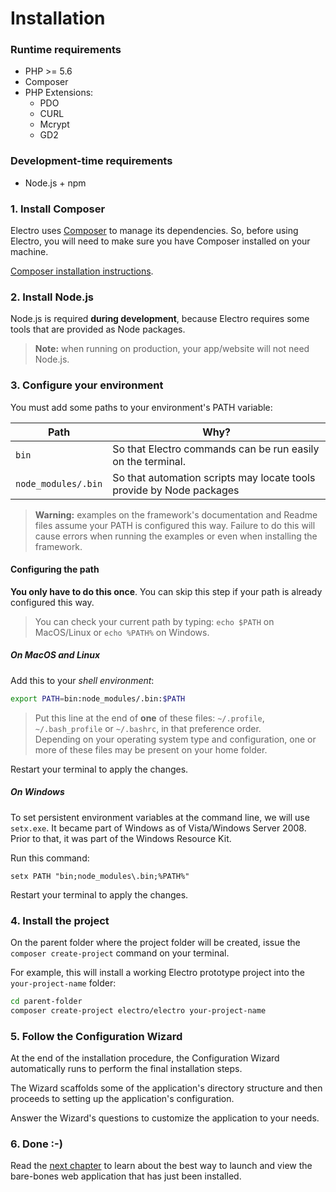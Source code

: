 # Installation

<!-- toc -->

### Runtime requirements

- PHP >= 5.6
- Composer
- PHP Extensions:
  - PDO
  - CURL
  - Mcrypt
  - GD2

### Development-time requirements

- Node.js + npm

### 1. Install Composer

Electro uses [Composer](http://getcomposer.org) to manage its dependencies. So, before using Electro, you will need to make sure you have Composer installed on your machine.

[Composer installation instructions](https://getcomposer.org/doc/00-intro.md#system-requirements).

### 2. Install Node.js

Node.js is required **during development**, because Electro requires some tools that are provided as Node packages.

> **Note:** when running on production, your app/website will not need Node.js.

### 3. Configure your environment

You must add some paths to your environment's PATH variable:

Path                | Why?
--------------------|--------
`bin`               | So that Electro commands can be run easily on the terminal.
`node_modules/.bin` | So that automation scripts may locate tools provide by Node packages

> **Warning:** examples on the framework's documentation and Readme files assume your PATH is configured this way. Failure to do this will cause errors when running the examples or even when installing the framework.

#### Configuring the path

**You only have to do this once**.
You can skip this step if your path is already configured this way.

> You can check your current path by typing: `echo $PATH` on MacOS/Linux or `echo %PATH%` on Windows.

##### On MacOS and Linux

Add this to your *shell environment*:

```bash
export PATH=bin:node_modules/.bin:$PATH
```

> Put this line at the end of **one** of these files: `~/.profile`, `~/.bash_profile` or `~/.bashrc`, in that preference order.<br>
> Depending on your operating system type and configuration, one or more of these files may be present on your home folder.

Restart your terminal to apply the changes.

##### On Windows

To set persistent environment variables at the command line, we will use `setx.exe`. It became part of Windows as of Vista/Windows Server 2008. Prior to that, it was part of the Windows Resource Kit.

Run this command:

```
setx PATH "bin;node_modules\.bin;%PATH%"
```

Restart your terminal to apply the changes.

### 4. Install the project

On the parent folder where the project folder will be created, issue the `composer create-project` command on your terminal.

For example, this will install a working Electro prototype project into the `your-project-name` folder:


```bash
cd parent-folder
composer create-project electro/electro your-project-name
```

### 5. Follow the Configuration Wizard

At the end of the installation procedure, the Configuration Wizard automatically runs to perform the final installation steps.

The Wizard scaffolds some of the application's directory structure and then proceeds to setting up the application's configuration.

Answer the Wizard's questions to customize the application to your needs.

### 6. Done :-)

Read the [next chapter](getting-started/running) to learn about the best way to launch and view the bare-bones web application that has just been installed.
